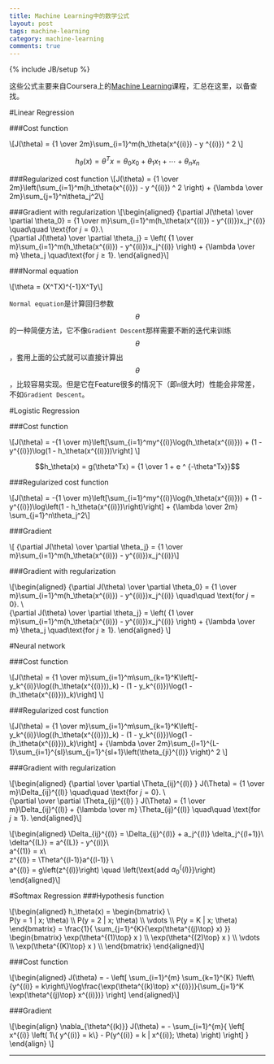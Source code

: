 ```yaml
---
title: Machine Learning中的数学公式
layout: post
tags: machine-learning
category: machine-learning
comments: true
---
```

{% include JB/setup %}

这些公式主要来自Coursera上的[Machine Learning](https://www.coursera.org/course/ml)课程，汇总在这里，以备查找。

#Linear Regression

###Cost function

\\[J(\theta) = \{1 \over 2m\}\sum\_\{i=1\}^m(h_\theta(x^\{(i)\}) - y ^\{(i)\}) ^ 2 \\]

$$h_\theta(x) = \theta^Tx = \theta_0x_0 + \theta_1 x_1 + \cdots + \theta_nx_n$$

###Regularized cost function
\\[J(\theta) = \{1 \over 2m\}\left(\sum\_\{i=1\}^m(h_\theta(x^\{(i)\}) - y ^\{(i)\}) ^ 2 \right) + \{\lambda \over 2m\}\sum\_\{j=1\}^n\theta_j^2\\]

###Gradient with regularization
\\[\begin{aligned}
{\partial J(\theta) \over \partial \theta_0} = {1 \over m}\sum\_\{i=1\}^m(h\_\theta(x^\{(i)\}) - y^\{(i)\})x_j^\{(i)\} \quad\quad \text{for $j = 0$}.\\\
{\partial J(\theta) \over \partial \theta_j} = \left( {1 \over m}\sum\_\{i=1\}^m(h\_\theta(x^\{(i)\}) - y^\{(i)\})x_j^\{(i)\} \right) + \{\lambda \over m\} \theta_j \quad\text{for $j \geq 1$}.
\end{aligned}\\]

###Normal equation

\\[\theta = (X^TX)^{-1}X^Ty\\]

`Normal equation`是计算回归参数 $$\theta$$ 的一种简便方法，它不像`Gradient Descent`那样需要不断的迭代来训练$$\theta$$，套用上面的公式就可以直接计算出$$\theta$$，比较容易实现。但是它在Feature很多的情况下（即`n`很大时）性能会非常差，不如`Gradient Descent`。

#Logistic Regression

###Cost function

\\[J(\theta) = -\{1 \over m\}\left[\sum\_\{i=1\}^my^\{(i)\}\log(h\_\theta(x^\{(i)\})) + (1 - y^\{(i)\})\log(1 - h\_\theta(x^\{(i)\}))\right] \\]

$$h_\theta(x) = g(\theta^Tx) = {1 \over 1 + e ^ {-\theta^Tx}}$$

###Regularized cost function

\\[J(\theta) = -\{1 \over m\}\left[\sum\_\{i=1\}^my^\{(i)\}\log(h\_\theta(x^\{(i)\})) + (1 - y^\{(i)\})\log\left(1 - h\_\theta(x^\{(i)\})\right)\right] + \{\lambda \over 2m\} \sum\_\{j=1\}^n\theta_j^2\\]

###Gradient

\\[ {\partial J(\theta) \over \partial \theta_j} = {1 \over m}\sum\_\{i=1\}^m(h\_\theta(x^\{(i)\}) - y^\{(i)\})x_j^\{(i)\}\\]

###Gradient with regularization

\\[\begin{aligned} 
{\partial J(\theta) \over \partial \theta_0} = {1 \over m}\sum\_\{i=1\}^m(h\_\theta(x^\{(i)\}) - y^\{(i)\})x_j^\{(i)\} \quad\quad \text{for $j = 0$}. \\\
{\partial J(\theta) \over \partial \theta_j} = \left( {1 \over m}\sum\_\{i=1\}^m(h\_\theta(x^\{(i)\}) - y^\{(i)\})x_j^\{(i)\} \right) + \{\lambda \over m\} \theta_j \quad\text{for $j \geq 1$}.
\end{aligned} \\]

#Neural network

###Cost function

\\[J(\theta) = \{1 \over m\}\sum\_\{i=1\}^m\sum\_\{k=1\}^K\left[-y_k^\{(i)\}\log((h\_\theta(x^\{(i)\}))_k) - (1 - y_k^\{(i)\})\log(1 - (h\_\theta(x^\{(i)\}))\_k)\right] \\]

###Regularized cost function

\\[J(\theta) = \{1 \over m\}\sum\_\{i=1\}^m\sum\_\{k=1\}^K\left[-y_k^\{(i)\}\log((h\_\theta(x^\{(i)\}))_k) - (1 - y_k^\{(i)\})\log(1 - (h\_\theta(x^\{(i)\}))\_k)\right] + {\lambda \over 2m}\sum\_\{l=1\}^\{L-1\}\sum\_\{i=1\}^\{sl\}\sum\_\{j=1\}^\{sl+1\}\left(\theta\_\{ji\}^\{(l)\} \right)^ 2 \\]

###Gradient with regularization

\\[\begin{aligned} 
\{\partial \over \partial \Theta\_\{ij\}^\{(l)\} \} J(\Theta) = \{1 \over m\}\Delta\_\{ij\}^\{(l)\} \quad\quad \text{for $j = 0$}. \\\
\{\partial \over \partial \Theta\_\{ij\}^\{(l)\} \} J(\Theta) = \{1 \over m\}\Delta\_\{ij\}^\{(l)\} + {\lambda \over m} \Theta\_\{ij\}^\{(l)\} \quad\quad \text{for $j \geq 1$}.
\end{aligned}\\]

\\[\begin{aligned} 
\Delta\_\{ij\}^\{(l)\} = \Delta\_\{ij\}^\{(l)\} + a_j^\{(l)\} \delta_j^\{(l+1)\}\\\
\delta^\{(L)\} = a^\{(L)\} - y^\{(i)\}\\\
a^\{(1)\} = x\\\
z^\{(l)\} = \Theta^\{(l-1)\}a^\{(l-1)\} \\\
a^\{(l)\} = g\left(z^\{(l)\}\right) \quad \left(\text\{add $a_0^\{(l)\}$\}\right)
\end{aligned}\\]

#Softmax Regression
###Hypothesis function

\\[\begin{aligned} 
h\_\theta(x) = \begin{bmatrix} \\\
P(y = 1 | x; \theta) \\\ P(y = 2 | x; \theta) \\\ \vdots \\\ P(y = K | x; \theta) 
\end{bmatrix} = \frac{1}{ \sum_{j=1}^{K}{\exp(\theta^{(j)\top} x) }} \begin{bmatrix} \exp(\theta^{(1)\top} x ) \\\ \exp(\theta^{(2)\top} x ) \\\ \vdots \\\ \exp(\theta^{(K)\top} x ) \\\ \end{bmatrix} 
\end{aligned}\\]

###Cost function

\\[\begin{aligned}
J(\theta) = \- \left[ \sum\_\{i=1\}^\{m\} \sum\_\{k=1\}^{K} 1\left\\{y^\{(i)\} = k\right\\}\log\frac{\exp(\theta^{(k)\top} x^{(i)})}{\sum_{j=1}^K \exp(\theta^{(j)\top} x^{(i)})} \right] \end{aligned}\\]

###Gradient

\\[\begin{align} 
\nabla\_{\theta^{(k)}} J(\theta) = - \sum_{i=1}^{m}{ \left[ x^{(i)} \left( 1\\{ y^{(i)} = k\\} - P(y^{(i)} = k | x^{(i)}; \theta) \right) \right] } 
 \end{align} \\]

---
